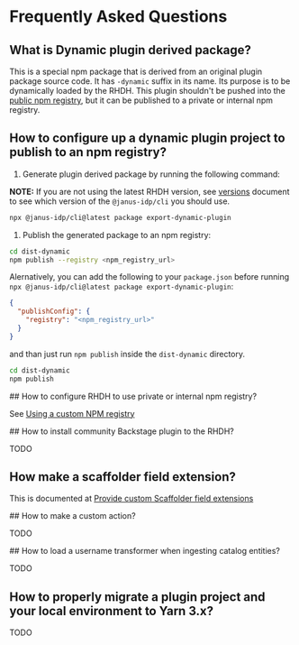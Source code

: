# Frequently Asked Questions

## What is Dynamic plugin derived package?

This is a special npm package that is derived from an original plugin package source code.
It has `-dynamic` suffix in its name. Its purpose is to be dynamically loaded by the RHDH.
This plugin shouldn't be pushed into the [public npm registry](https://www.npmjs.com), but it can be published to a private or internal npm registry.

## How to configure up a dynamic plugin project to publish to an npm registry?

1. Generate plugin derived package by running the following command:

  **NOTE:** If you are not using the latest RHDH version, see [versions](/dynamic-plugins/versions) document to see which version of the `@janus-idp/cli` you should use.

  ```sh
  npx @janus-idp/cli@latest package export-dynamic-plugin
  ```

1. Publish the generated package to an npm registry:

  ```sh
  cd dist-dynamic
  npm publish --registry <npm_registry_url>
  ```

Alernatively, you can add the following to your `package.json` before running `npx @janus-idp/cli@latest package export-dynamic-plugin`:

```json
{
  "publishConfig": {
    "registry": "<npm_registry_url>"
  }
}
```

and than just run `npm publish` inside the `dist-dynamic` directory.

```sh
cd dist-dynamic
npm publish
```

## How to configure RHDH to use private or internal npm registry?

<!-- TODO: fix link once https://github.com/janus-idp/backstage-showcase/pull/1789 is merged -->

See [Using a custom NPM registry](/dynamic-plugins/dynamic-plugins#using-a-custom-npm-registry)

## How to install community Backstage plugin to the RHDH?

TODO

## How make a scaffolder field extension?

<!-- TODO: fix link once https://github.com/janus-idp/backstage-showcase/pull/1789 is merged -->

This is documented at [Provide custom Scaffolder field extensions](/dynamic-plugins/dynamic-plugins#provide-custom-scaffolder-field-extensions)

## How to make a custom action?

TODO

## How to load a username transformer when ingesting catalog entities?

TODO

## How to properly migrate a plugin project and your local environment to Yarn 3.x?

TODO
